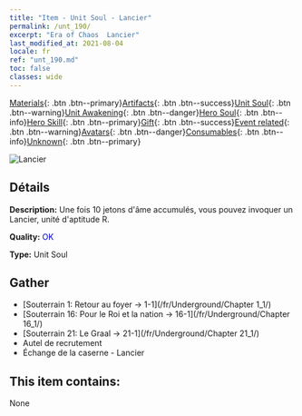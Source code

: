 ```yaml
---
title: "Item - Unit Soul - Lancier"
permalink: /unt_190/
excerpt: "Era of Chaos  Lancier"
last_modified_at: 2021-08-04
locale: fr
ref: "unt_190.md"
toc: false
classes: wide
---
```

 [Materials](/ItemsFR/){: .btn .btn--primary}[Artifacts](/ItemsFR/Artifacts/){: .btn .btn--success}[Unit Soul](/ItemsFR/UnitSoul/){: .btn .btn--warning}[Unit Awakening](/ItemsFR/UnitAwakening/){: .btn .btn--danger}[Hero Soul](/ItemsFR/HeroSoul/){: .btn .btn--info}[Hero Skill](/ItemsFR/HeroSkill/){: .btn .btn--primary}[Gift](/ItemsFR/Gift/){: .btn .btn--success}[Event related](/ItemsFR/Events/){: .btn .btn--warning}[Avatars](/ItemsFR/Avatars/){: .btn .btn--danger}[Consumables](/ItemsFR/Consumables/){: .btn .btn--info}[Unknown](/ItemsFR/Unknown/){: .btn .btn--primary}

 ![Lancier](/images/u/ti_jibing.jpg)

## Détails
 **Description:** Une fois 10 jetons d'âme accumulés, vous pouvez invoquer un Lancier, unité d'aptitude R.

 **Quality:** <span style="color: #0000CD">OK</span>

 **Type:** Unit Soul

## Gather

*    [Souterrain 1: Retour au foyer -> 1-1](/fr/Underground/Chapter 1_1/) 
*    [Souterrain 16: Pour le Roi et la nation -> 16-1](/fr/Underground/Chapter 16_1/) 
*    [Souterrain 21: Le Graal -> 21-1](/fr/Underground/Chapter 21_1/) 
*    Autel de recrutement 
*    Échange de la caserne - Lancier 

## This item contains:

  None

